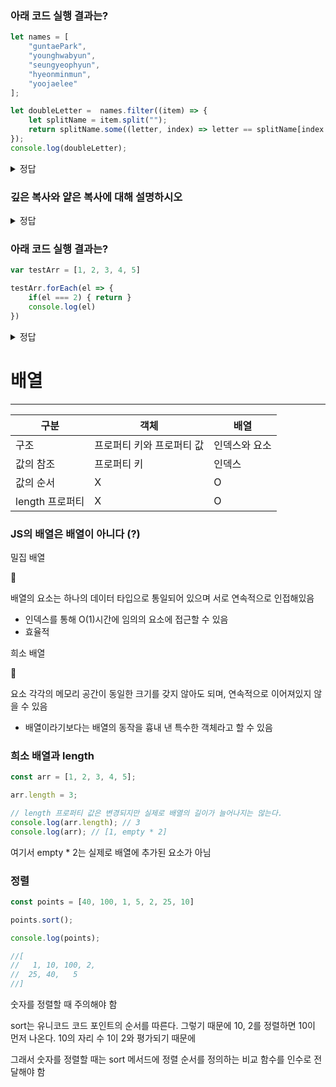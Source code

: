 ### 아래 코드 실행 결과는?

```jsx
let names = [
    "guntaePark",
    "younghwabyun",
    "seungyeophyun",
    "hyeonminmun",
    "yoojaelee"
];

let doubleLetter =  names.filter((item) => {
    let splitName = item.split("");
    return splitName.some((letter, index) => letter == splitName[index + 1]);
});
console.log(doubleLetter);
```

<details>
<summary>정답</summary>

[ 'yoojaelee' ]
</details>

### 깊은 복사와 얕은 복사에 대해 설명하시오

<details>
<summary>정답</summary>

얕은 복사

- 객체의 참조값(주소 값)을 복사

깊은 복사

- 객체의 실제 값을 복사

만약 a를 b로 복사했다고 하자

얕은 복사를 했다면 b를 바꾸면 a도 바뀜

깊은 복사를 했다면 b를 바꿔도 a는 안 바뀜
</details>

### 아래 코드 실행 결과는?

```jsx
var testArr = [1, 2, 3, 4, 5]

testArr.forEach(el => {
    if(el === 2) { return }
    console.log(el)
})
```

<details>
<summary>정답</summary>

1 
3 
4 
5 

</details>

# 배열

---

| 구분 | 객체 | 배열 |
| --- | --- | --- |
| 구조 | 프로퍼티 키와 프로퍼티 값 | 인덱스와 요소 |
| 값의 참조 | 프로퍼티 키 | 인덱스 |
| 값의 순서 | X | O |
| length 프로퍼티 | X | O |

### JS의 배열은 배열이 아니다 (?)

밀집 배열

<aside>
📖

배열의 요소는 하나의 데이터 타입으로 통일되어 있으며 서로 연속적으로 인접해있음

</aside>

- 인덱스를 통해 O(1)시간에 임의의 요소에 접근할 수 있음
- 효율적

희소 배열

<aside>
📖

요소 각각의 메모리 공간이 동일한 크기를 갖지 않아도 되며, 연속적으로 이어져있지 않을 수 있음

</aside>

- 배열이라기보다는 배열의 동작을 흉내 낸 특수한 객체라고 할 수 있음

### 희소 배열과 length

```jsx
const arr = [1, 2, 3, 4, 5];

arr.length = 3;

// length 프로퍼티 값은 변경되지만 실제로 배열의 길이가 늘어나지는 않는다.
console.log(arr.length); // 3
console.log(arr); // [1, empty * 2]
```

여기서 empty * 2는 실제로 배열에 추가된 요소가 아님

### 정렬

```jsx
const points = [40, 100, 1, 5, 2, 25, 10]

points.sort();

console.log(points);

//[
//   1, 10, 100, 2,
//  25, 40,   5
//]

```

숫자를 정렬할 때 주의해야 함

sort는 유니코드 코드 포인트의 순서를 따른다. 그렇기 때문에 10, 2를 정렬하면 10이 먼저 나온다. 10의 자리 수 1이 2와 평가되기 때문에

그래서 숫자를 정렬할 때는 sort 메서드에 정렬 순서를 정의하는 비교 함수를 인수로 전달해야 함
